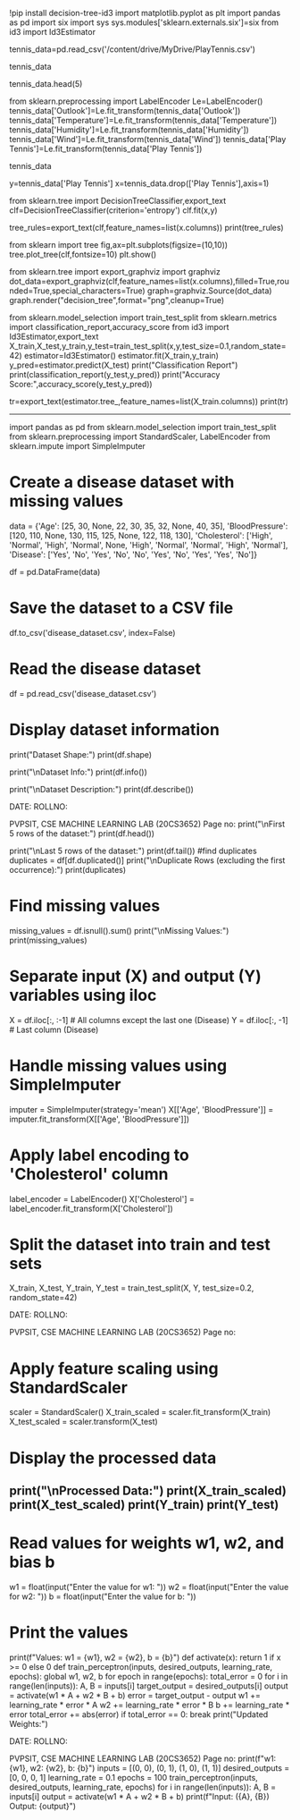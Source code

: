 !pip install decision-tree-id3
import matplotlib.pyplot as plt
import pandas as pd
import six
import sys
sys.modules['sklearn.externals.six']=six
from id3 import Id3Estimator

tennis_data=pd.read_csv('/content/drive/MyDrive/PlayTennis.csv')

tennis_data

tennis_data.head(5)

from sklearn.preprocessing import LabelEncoder
Le=LabelEncoder()
tennis_data['Outlook']=Le.fit_transform(tennis_data['Outlook'])
tennis_data['Temperature']=Le.fit_transform(tennis_data['Temperature'])
tennis_data['Humidity']=Le.fit_transform(tennis_data['Humidity'])
tennis_data['Wind']=Le.fit_transform(tennis_data['Wind'])
tennis_data['Play Tennis']=Le.fit_transform(tennis_data['Play Tennis'])

tennis_data

y=tennis_data['Play Tennis']
x=tennis_data.drop(['Play Tennis'],axis=1)

from sklearn.tree import DecisionTreeClassifier,export_text
clf=DecisionTreeClassifier(criterion='entropy')
clf.fit(x,y)

tree_rules=export_text(clf,feature_names=list(x.columns))
print(tree_rules)

from sklearn import tree
fig,ax=plt.subplots(figsize=(10,10))
tree.plot_tree(clf,fontsize=10)
plt.show()

from sklearn.tree import export_graphviz
import graphviz
dot_data=export_graphviz(clf,feature_names=list(x.columns),filled=True,rounded=True,special_characters=True)
graph=graphviz.Source(dot_data)
graph.render("decision_tree",format="png",cleanup=True)

from sklearn.model_selection import train_test_split
from sklearn.metrics import classification_report,accuracy_score
from id3 import Id3Estimator,export_text
X_train,X_test,y_train,y_test=train_test_split(x,y,test_size=0.1,random_state=42)
estimator=Id3Estimator()
estimator.fit(X_train,y_train)
y_pred=estimator.predict(X_test)
print("Classification Report")
print(classification_report(y_test,y_pred))
print("Accuracy Score:",accuracy_score(y_test,y_pred))




tr=export_text(estimator.tree_,feature_names=list(X_train.columns))
print(tr)

------------------------------------------------
import pandas as pd
from sklearn.model_selection import train_test_split
from sklearn.preprocessing import StandardScaler, LabelEncoder
from sklearn.impute import SimpleImputer

# Create a disease dataset with missing values
data = {'Age': [25, 30, None, 22, 30, 35, 32, None, 40, 35],
'BloodPressure': [120, 110, None, 130, 115, 125, None, 122, 118, 130],
'Cholesterol': ['High', 'Normal', 'High', 'Normal', None, 'High', 'Normal', 'Normal', 'High',
'Normal'],
'Disease': ['Yes', 'No', 'Yes', 'No', 'No', 'Yes', 'No', 'Yes', 'Yes', 'No']}

df = pd.DataFrame(data)

# Save the dataset to a CSV file
df.to_csv('disease_dataset.csv', index=False)

# Read the disease dataset
df = pd.read_csv('disease_dataset.csv')

# Display dataset information
print("Dataset Shape:")
print(df.shape)

print("\nDataset Info:")
print(df.info())

print("\nDataset Description:")
print(df.describe())

DATE: ROLLNO:

PVPSIT, CSE MACHINE LEARNING LAB (20CS3652) Page no:
print("\nFirst 5 rows of the dataset:")
print(df.head())

print("\nLast 5 rows of the dataset:")
print(df.tail())
#find duplicates
duplicates = df[df.duplicated()]
print("\nDuplicate Rows (excluding the first occurrence):")
print(duplicates)

# Find missing values
missing_values = df.isnull().sum()
print("\nMissing Values:")
print(missing_values)

# Separate input (X) and output (Y) variables using iloc
X = df.iloc[:, :-1] # All columns except the last one (Disease)
Y = df.iloc[:, -1] # Last column (Disease)

# Handle missing values using SimpleImputer
imputer = SimpleImputer(strategy='mean')
X[['Age', 'BloodPressure']] = imputer.fit_transform(X[['Age', 'BloodPressure']])

# Apply label encoding to 'Cholesterol' column
label_encoder = LabelEncoder()
X['Cholesterol'] = label_encoder.fit_transform(X['Cholesterol'])

# Split the dataset into train and test sets
X_train, X_test, Y_train, Y_test = train_test_split(X, Y, test_size=0.2, random_state=42)

DATE: ROLLNO:

PVPSIT, CSE MACHINE LEARNING LAB (20CS3652) Page no:
# Apply feature scaling using StandardScaler
scaler = StandardScaler()
X_train_scaled = scaler.fit_transform(X_train)
X_test_scaled = scaler.transform(X_test)
# Display the processed data
print("\nProcessed Data:")
print(X_train_scaled)
print(X_test_scaled)
print(Y_train)
print(Y_test)
--------------------------------------------------
# Read values for weights w1, w2, and bias b
w1 = float(input("Enter the value for w1: "))
w2 = float(input("Enter the value for w2: "))
b = float(input("Enter the value for b: "))
# Print the values
print(f"Values: w1 = {w1}, w2 = {w2}, b = {b}")
def activate(x):
return 1 if x >= 0 else 0
def train_perceptron(inputs, desired_outputs, learning_rate, epochs):
global w1, w2, b
for epoch in range(epochs):
total_error = 0
for i in range(len(inputs)):
A, B = inputs[i]
target_output = desired_outputs[i]
output = activate(w1 * A + w2 * B + b)
error = target_output - output
w1 += learning_rate * error * A
w2 += learning_rate * error * B
b += learning_rate * error
total_error += abs(error)
if total_error == 0:
break
print("Updated Weights:")

DATE: ROLLNO:

PVPSIT, CSE MACHINE LEARNING LAB (20CS3652) Page no:
print(f"w1: {w1}, w2: {w2}, b: {b}")
inputs = [(0, 0), (0, 1), (1, 0), (1, 1)]
desired_outputs = [0, 0, 0, 1]
learning_rate = 0.1
epochs = 100
train_perceptron(inputs, desired_outputs, learning_rate, epochs)
for i in range(len(inputs)):
A, B = inputs[i]
output = activate(w1 * A + w2 * B + b)
print(f"Input: ({A}, {B}) Output: {output}")
